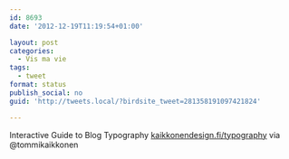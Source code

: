 ```yaml
---
id: 8693
date: '2012-12-19T11:19:54+01:00'

layout: post
categories:
  - Vis ma vie
tags:
  - tweet
format: status
publish_social: no
guid: 'http://tweets.local/?birdsite_tweet=281358191097421824'

---
```


Interactive Guide to Blog Typography [kaikkonendesign.fi/typography](http://kaikkonendesign.fi/typography) via @tommikaikkonen